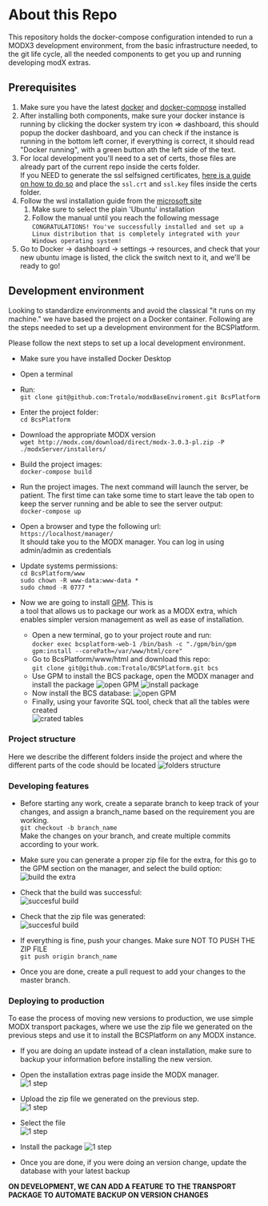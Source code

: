# About this Repo

This repository holds the docker-compose configuration intended to run a 
MODX3 development environment, from the basic infrastructure needed, to 
the git life cycle, all the needed components to get you up and running
developing modX extras.

## Prerequisites
1. Make sure you have the latest [docker](https://www.docker.com/) and 
   [docker-compose](https://docs.docker.com/compose/install/) installed 
2. After installing both components, make sure your docker instance is 
   running by clicking the docker system try icon => dashboard, this 
   should popup the docker dashboard, and you can check if the instance
   is running in the bottom left corner, if everything is correct, it should
   read "Docker running", with a green button ath the left side of the text.
3. For local development you'll need to a set of certs, those files are already
   part of the current repo inside the certs folder.  
   If you NEED to generate the ssl selfsigned 
   certificates, [here is a guide on how to do so](https://medium.com/the-new-control-plane/generating-self-signed-certificates-on-windows-7812a600c2d8)
   and place the `ssl.crt` and `ssl.key` files inside the certs folder.
4. Follow the wsl installation guide from the [microsoft site](https://docs.microsoft.com/en-us/windows/wsl/install-win10#manual-installation-steps)
   1. Make sure to select the plain 'Ubuntu' installation
   2. Follow the manual until you reach the following message  
   `CONGRATULATIONS! You've successfully installed and set up a Linux distribution that is completely integrated with your Windows operating system!`  
5. Go to Docker -> dashboard -> settings -> resources, and check that your new ubuntu image is listed, the click the switch next to it, and we'll be ready to go!


## Development environment

Looking to standardize environments and avoid the classical "it runs on my machine." we have based the project on a Docker container. Following are the steps needed to set up a development environment for the BCSPlatform.

Please follow the next steps to set up a local development environment.

- Make sure you have installed Docker Desktop
- Open a terminal
- Run:  
  `git clone git@github.com:Trotalo/modxBaseEnviroment.git BcsPlatform`
- Enter the project folder:  
  `cd BcsPlatform`
- Download the appropriate MODX version  
  `wget http://modx.com/download/direct/modx-3.0.3-pl.zip -P ./modxServer/installers/`
- Build the project images:    
  `docker-compose build`
- Run the project images. The next command will launch the server, be patient. The first time can take some time to start
  leave the tab open to keep the server running and be able to see the server output:    
  `docker-compose up`
- Open a browser and type the following url:   
  `https://localhost/manager/`  
  It should take you to the MODX manager. You can log in using admin/admin as credentials
- Update systems permissions:  
  `cd BcsPlatform/www`  
  `sudo chown -R www-data:www-data *`  
  `sudo chmod -R 0777 * `

- Now we are going to install [GPM](https://github.com/theboxer/Git-Package-Management/tree/3.x). This is  
  a tool that allows us to package our work as a MODX extra, which enables simpler version management as well as ease of installation.
   - Open a new terminal, go to your project route and run:  
     `docker exec bcsplatform-web-1 /bin/bash -c "./gpm/bin/gpm gpm:install --corePath=/var/www/html/core"`
   - Go to BcsPlatform/www/html and download this repo:    
     `git clone git@github.com:Trotalo/BCSPlatform.git bcs`
   - Use GPM to install the BCS package, open the MODX manager and install the package
     ![open GPM](./development/openGPM.png)
     ![install package](./development/installBCS.png)
   - Now install the BCS database:
     ![open GPM](./development/installTheDataBase.png)
   - Finally, using your favorite SQL tool, check that all the tables were created  
     ![crated tables](./development/checkTheDB.png)

### Project structure
Here we describe the different folders inside the project and where the different parts of the code should be located
![folders structure](./development/folderStructure.png )

### Developing features
- Before starting any work, create a separate branch to keep track of your changes, and assign a branch_name based on the
  requirement you are working.  
  `git checkout -b branch_name`  
  Make the changes on your branch, and create multiple commits according to your work.

- Make sure you can generate a proper zip file for the extra, for this go to the GPM section on the manager, and select
  the build option:
  ![build the extra](./design/development/buildTheExtra.png)

- Check that the build was successful:  
  ![succesful build](./design/development/buildSuccess.png)

- Check that the zip file was generated:  
  ![succesful build](./design/development/valdiatePackage.png)

- If everything is fine, push your changes. Make sure NOT TO PUSH THE ZIP FILE  
  `git push origin branch_name`

- Once you are done, create a pull request to add your changes to the master branch.

### Deploying to production

To ease the process of moving new versions to production, we use simple MODX transport packages, where we use the zip file
we generated on the previous steps and use it to install the BCSPlatform on any MODX instance.

- If you are doing an update instead of a clean installation, make sure to backup your information before installing the new
  version.

- Open the installation extras page inside the MODX manager.  
  ![1 step](./design/deployment/1openInstaller.png)

- Upload the zip file we generated on the previous step.  
  ![1 step](./design/deployment/2UploadPackage.png)

- Select the file  
  ![1 step](./design/deployment/3SelectFile.png)

- Install the package
  ![1 step](./design/deployment/4Install.png)

- Once you are done, if you were doing an version change, update the database with your latest backup

**ON DEVELOPMENT, WE CAN ADD A FEATURE TO THE TRANSPORT PACKAGE TO AUTOMATE BACKUP ON VERSION CHANGES**
